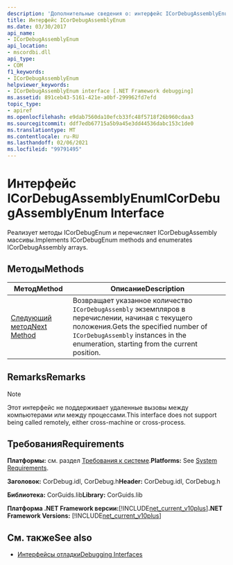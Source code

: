 ```yaml
---
description: 'Дополнительные сведения о: интерфейс ICorDebugAssemblyEnum'
title: Интерфейс ICorDebugAssemblyEnum
ms.date: 03/30/2017
api_name:
- ICorDebugAssemblyEnum
api_location:
- mscordbi.dll
api_type:
- COM
f1_keywords:
- ICorDebugAssemblyEnum
helpviewer_keywords:
- ICorDebugAssemblyEnum interface [.NET Framework debugging]
ms.assetid: 891ceb43-5161-421e-a0bf-299962fd7efd
topic_type:
- apiref
ms.openlocfilehash: e9dab7560da10efcb33fc48f5718f26b960cdaa3
ms.sourcegitcommit: ddf7edb67715a5b9a45e3dd44536dabc153c1de0
ms.translationtype: MT
ms.contentlocale: ru-RU
ms.lasthandoff: 02/06/2021
ms.locfileid: "99791495"
---
```

# <a name="icordebugassemblyenum-interface"></a><span data-ttu-id="91772-103">Интерфейс ICorDebugAssemblyEnum</span><span class="sxs-lookup"><span data-stu-id="91772-103">ICorDebugAssemblyEnum Interface</span></span>

<span data-ttu-id="91772-104">Реализует методы ICorDebugEnum и перечисляет ICorDebugAssembly массивы.</span><span class="sxs-lookup"><span data-stu-id="91772-104">Implements ICorDebugEnum methods and enumerates ICorDebugAssembly arrays.</span></span>  
  
## <a name="methods"></a><span data-ttu-id="91772-105">Методы</span><span class="sxs-lookup"><span data-stu-id="91772-105">Methods</span></span>  
  
|<span data-ttu-id="91772-106">Метод</span><span class="sxs-lookup"><span data-stu-id="91772-106">Method</span></span>|<span data-ttu-id="91772-107">Описание</span><span class="sxs-lookup"><span data-stu-id="91772-107">Description</span></span>|  
|------------|-----------------|  
|[<span data-ttu-id="91772-108">Следующий метод</span><span class="sxs-lookup"><span data-stu-id="91772-108">Next Method</span></span>](icordebugassemblyenum-next-method.md)|<span data-ttu-id="91772-109">Возвращает указанное количество `ICorDebugAssembly` экземпляров в перечислении, начиная с текущего положения.</span><span class="sxs-lookup"><span data-stu-id="91772-109">Gets the specified number of `ICorDebugAssembly` instances in the enumeration, starting from the current position.</span></span>|  
  
## <a name="remarks"></a><span data-ttu-id="91772-110">Remarks</span><span class="sxs-lookup"><span data-stu-id="91772-110">Remarks</span></span>  
  
> [!NOTE]
> <span data-ttu-id="91772-111">Этот интерфейс не поддерживает удаленные вызовы между компьютерами или между процессами.</span><span class="sxs-lookup"><span data-stu-id="91772-111">This interface does not support being called remotely, either cross-machine or cross-process.</span></span>  
  
## <a name="requirements"></a><span data-ttu-id="91772-112">Требования</span><span class="sxs-lookup"><span data-stu-id="91772-112">Requirements</span></span>  

 <span data-ttu-id="91772-113">**Платформы:** см. раздел [Требования к системе](../../get-started/system-requirements.md).</span><span class="sxs-lookup"><span data-stu-id="91772-113">**Platforms:** See [System Requirements](../../get-started/system-requirements.md).</span></span>  
  
 <span data-ttu-id="91772-114">**Заголовок:** CorDebug.idl, CorDebug.h</span><span class="sxs-lookup"><span data-stu-id="91772-114">**Header:** CorDebug.idl, CorDebug.h</span></span>  
  
 <span data-ttu-id="91772-115">**Библиотека:** CorGuids.lib</span><span class="sxs-lookup"><span data-stu-id="91772-115">**Library:** CorGuids.lib</span></span>  
  
 <span data-ttu-id="91772-116">**Платформа .NET Framework версии:**[!INCLUDE[net_current_v10plus](../../../../includes/net-current-v10plus-md.md)]</span><span class="sxs-lookup"><span data-stu-id="91772-116">**.NET Framework Versions:** [!INCLUDE[net_current_v10plus](../../../../includes/net-current-v10plus-md.md)]</span></span>  
  
## <a name="see-also"></a><span data-ttu-id="91772-117">См. также</span><span class="sxs-lookup"><span data-stu-id="91772-117">See also</span></span>

- [<span data-ttu-id="91772-118">Интерфейсы отладки</span><span class="sxs-lookup"><span data-stu-id="91772-118">Debugging Interfaces</span></span>](debugging-interfaces.md)

